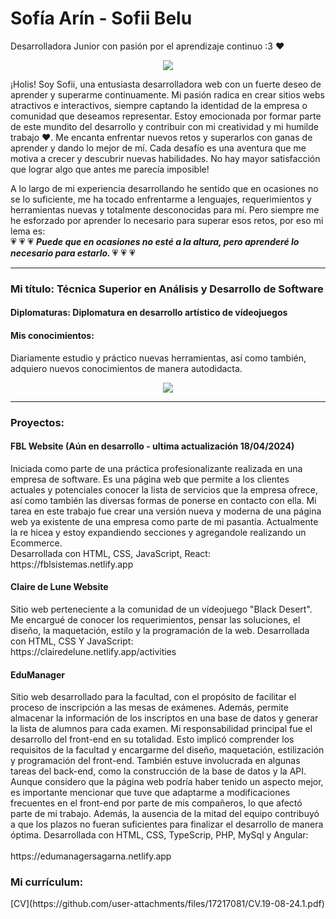
<h1> Sofía Arín - Sofii Belu </h1

<h2> Desarrolladora Junior con pasión por el aprendizaje continuo :3 ❤️</h2>

<p align="center">
  <a href="https://github.com/DenverCoder1/readme-typing-svg">
    <img src="https://readme-typing-svg.herokuapp.com?font=Time+New+Roman&color=pink&size=25&center=true&vCenter=true&width=600&height=100&lines=T%C3%A9cnica+en+An%C3%A1lisis+y+Desarrollo+de+Software;Junior+desarrolladora+front+end;Apasionada+por+el+aprendizaje;Amo+aprender+cosas+nuevas;Comprometida+con+el+crecimiento+profesional">
  </a>
</p>



<p>¡Holis! Soy Sofii, una entusiasta desarrolladora web con un fuerte deseo de aprender y superarme continuamente. Mi pasión radica en crear sitios webs atractivos e interactivos, siempre captando la identidad de la empresa o comunidad que deseamos representar. Estoy emocionada por formar parte de este mundito del desarrollo y contribuir con mi creatividad y mi humilde trabajo ❤️. 
Me encanta enfrentar nuevos retos y superarlos con ganas de aprender y dando lo mejor de mí. Cada desafío es una aventura que me motiva a crecer y descubrir nuevas habilidades. No hay mayor satisfacción que lograr algo que antes me parecía imposible!</p>

A lo largo de mi experiencia desarrollando he sentido que en ocasiones no se lo suficiente, me ha tocado enfrentarme a lenguajes, requerimientos y herramientas nuevas y totalmente desconocidas para mí. Pero siempre me he esforzado por aprender lo necesario para superar esos retos, por eso mi lema es: <br>
:heartpulse: :heartpulse: :heartpulse: <b><i> Puede que en ocasiones no esté a la altura, pero aprenderé lo necesario para estarlo. </b></i> :heartpulse: :heartpulse: :heartpulse:
<hr>

<h3> Mi título: Técnica Superior en Análisis y Desarrollo de Software </h3>

<h4> Diplomaturas:
  Diplomatura en desarrollo artístico de vídeojuegos </h4>
<h4> Mis conocimientos: </h4>
Diariamente estudio y práctico nuevas herramientas, así como también, adquiero nuevos conocimientos de manera autodidacta. 
<p align="center">
  <a href="https://skillicons.dev">
    <img src="https://skillicons.dev/icons?i=html,css,js,angular,react,mysql,vscode,postman,git,github,netlify,wordpress" />
  </a>
</p>
<hr>
<h3> Proyectos: </h3>

<h4> FBL Website (Aún en desarrollo - ultima actualización 18/04/2024) </h4>
<p>Iniciada como parte de una práctica profesionalizante realizada en una empresa de software. Es una página web que permite a los clientes actuales y potenciales conocer la lista de servicios que la empresa ofrece, así como también las diversas formas de ponerse en contacto con ella. Mi tarea en este trabajo fue crear una versión nueva y moderna de una página web ya existente de una empresa como parte de mi pasantía. <be> 
Actualmente la re hicea y estoy expandiendo secciones y agregandole realizando un Ecommerce. <br>
Desarrollada con HTML, CSS, JavaScript, React:
<br> https://fblsistemas.netlify.app </p>

<h4> Claire de Lune Website </h4>
<p>Sitio web perteneciente a la comunidad de un vídeojuego "Black Desert". Me encargué de conocer los requerimientos, pensar las soluciones, el diseño, la maquetación, estilo y la programación de la web.
Desarrollada con HTML, CSS Y JavaScript: <br> https://clairedelune.netlify.app/activities </p> 

<h4> EduManager </h4>
<p>Sitio web desarrollado para la facultad, con el propósito de facilitar el proceso de inscripción a las mesas de exámenes. Además, permite almacenar la información de los inscriptos en una base de datos y generar la lista de alumnos para cada examen. Mi responsabilidad principal fue el desarrollo del front-end en su totalidad. Esto implicó comprender los requisitos de la facultad y encargarme del diseño, maquetación, estilización y programación del front-end. También estuve involucrada en algunas tareas del back-end, como la construcción de la base de datos y la API.
Aunque considero que la página web podría haber tenido un aspecto mejor, es importante mencionar que tuve que adaptarme a modificaciones frecuentes en el front-end por parte de mis compañeros, lo que afectó parte de mi trabajo. Además, la ausencia de la mitad del equipo contribuyó a que los plazos no fueran suficientes para finalizar el desarrollo de manera óptima.
Desarrollada con HTML, CSS, TypeScrip, PHP, MySql y Angular: <br>
<br>https://edumanagersagarna.netlify.app</p>


<h3>Mi currículum: </h3> [CV](https://github.com/user-attachments/files/17217081/CV.19-08-24.1.pdf)







<!--
**SofiiBelu/SofiiBelu** is a ✨ _special_ ✨ repository because its `README.md` (this file) appears on your GitHub profile.

Here are some ideas to get you started:

- 🔭 I’m currently working on ...
- 🌱 I’m currently learning ...
- 👯 I’m looking to collaborate on ...
- 🤔 I’m looking for help with ...
- 💬 Ask me about ...
- 📫 How to reach me: ...
- 😄 Pronouns: ...
- ⚡ Fun fact: ...
-->


